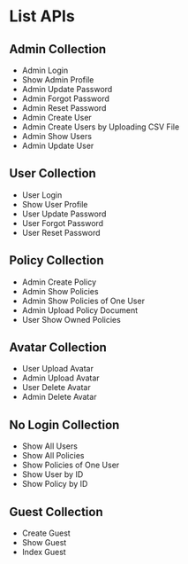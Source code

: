 # List APIs

## Admin Collection
- Admin Login
- Show Admin Profile
- Admin Update Password
- Admin Forgot Password
- Admin Reset Password
- Admin Create User
- Admin Create Users by Uploading CSV File
- Admin Show Users
- Admin Update User

## User Collection
- User Login
- Show User Profile
- User Update Password
- User Forgot Password
- User Reset Password

## Policy Collection
- Admin Create Policy
- Admin Show Policies
- Admin Show Policies of One User
- Admin Upload Policy Document
- User Show Owned Policies

## Avatar Collection
- User Upload Avatar
- Admin Upload Avatar
- User Delete Avatar
- Admin Delete Avatar

## No Login Collection
- Show All Users
- Show All Policies
- Show Policies of One User
- Show User by ID
- Show Policy by ID

## Guest Collection
- Create Guest
- Show Guest
- Index Guest
